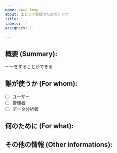 ```yaml
---
name: epic temp
about: エピック登録のためのテンプ
title: ''
labels: ''
assignees: ''

---
```


<!-- New Epic format -->
## 概要 (Summary):
〜〜をすることができる
## 誰が使うか (For whom):
- [ ] ユーザー
- [ ] 管理者
- [ ] データ分析者

## 何のために (For what):

## その他の情報 (Other informations):
